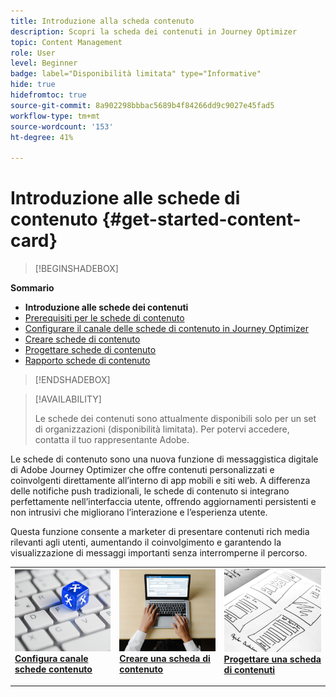 ```yaml
---
title: Introduzione alla scheda contenuto
description: Scopri la scheda dei contenuti in Journey Optimizer
topic: Content Management
role: User
level: Beginner
badge: label="Disponibilità limitata" type="Informative"
hide: true
hidefromtoc: true
source-git-commit: 8a902298bbbac5689b4f84266dd9c9027e45fad5
workflow-type: tm+mt
source-wordcount: '153'
ht-degree: 41%

---
```


# Introduzione alle schede di contenuto {#get-started-content-card}

>[!BEGINSHADEBOX]

**Sommario**

* **Introduzione alle schede dei contenuti**
* [Prerequisiti per le schede di contenuto](content-card-configuration-prereq.md)
* [Configurare il canale delle schede di contenuto in Journey Optimizer](content-card-configuration.md)
* [Creare schede di contenuto](create-content-card.md)
* [Progettare schede di contenuto](design-content-card.md)
* [Rapporto schede di contenuto](content-card-report.md)

>[!ENDSHADEBOX]

>[!AVAILABILITY]
>
>Le schede dei contenuti sono attualmente disponibili solo per un set di organizzazioni (disponibilità limitata). Per potervi accedere, contatta il tuo rappresentante Adobe.

Le schede di contenuto sono una nuova funzione di messaggistica digitale di Adobe Journey Optimizer che offre contenuti personalizzati e coinvolgenti direttamente all’interno di app mobili e siti web. A differenza delle notifiche push tradizionali, le schede di contenuto si integrano perfettamente nell’interfaccia utente, offrendo aggiornamenti persistenti e non intrusivi che migliorano l’interazione e l’esperienza utente.

Questa funzione consente a marketer di presentare contenuti rich media rilevanti agli utenti, aumentando il coinvolgimento e garantendo la visualizzazione di messaggi importanti senza interromperne il percorso.

<table style="table-layout:fixed"><tr style="border: 0;">
<td>
<a href="content-card-configuration.md">
<img alt="Lead" src="../assets/do-not-localize/sms-config.jpg">
</a>
<div><a href="content-card-configuration.md"><strong>Configura canale schede contenuto</strong>
</div>
<p>
</td>
<td>
<a href="create-content-card.md">
<img alt="Non frequente" src="../assets/do-not-localize/sms-create.jpeg">
</a>
<div>
<a href="create-content-card.md"><strong>Creare una scheda di contenuto</strong></a>
</div>
<p></td>
<td>
<a href="design-content-card.md">
<img alt="Convalida" src="../assets/do-not-localize/web-design.jpg">
</a>
<div>
<a href="design-content-card.md"><strong>Progettare una scheda di contenuti</strong></a>
</div>
<p>
</td>
</tr></table>


